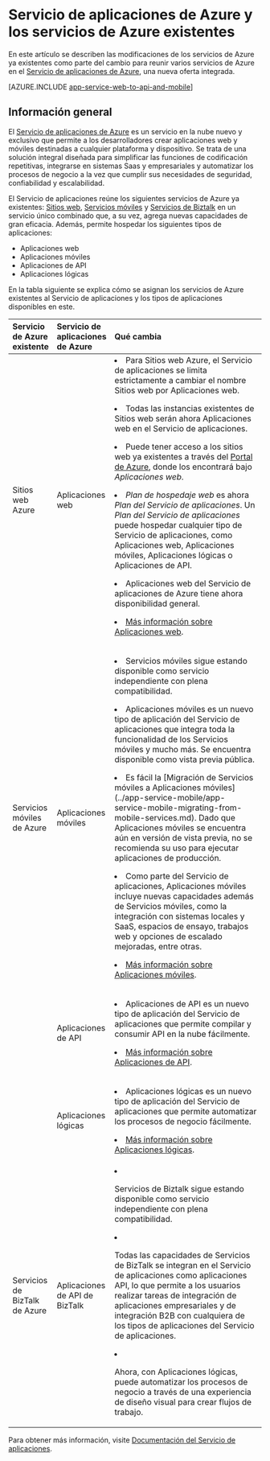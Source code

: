 <properties 
	pageTitle="Servicio de aplicaciones de Azure y su impacto en los servicios de Azure existentes" 
	description="Se explica cómo el nuevo Servicio de aplicaciones de Azure y sus características afectan a los servicios ya existentes de Azure." 
	authors="yochayk" 
	writer="yochayk" 
	editor="yochayk" 
	manager="nirma" 
	services="app-service" 
	documentationCenter=""/>

<tags 
	ms.service="app-service" 
	ms.workload="na" 
	ms.tgt_pltfrm="na" 
	ms.devlang="na" 
	ms.topic="article" 
	ms.date="12/24/2015" 
	ms.author="yochayk"/>


# Servicio de aplicaciones de Azure y los servicios de Azure existentes

En este artículo se describen las modificaciones de los servicios de Azure ya existentes como parte del cambio para reunir varios servicios de Azure en el [Servicio de aplicaciones de Azure](http://azure.microsoft.com/services/app-service/), una nueva oferta integrada.

[AZURE.INCLUDE [app-service-web-to-api-and-mobile](../../includes/app-service-web-to-api-and-mobile.md)]

## Información general 

El [Servicio de aplicaciones de Azure](http://azure.microsoft.com/services/app-service/) es un servicio en la nube nuevo y exclusivo que permite a los desarrolladores crear aplicaciones web y móviles destinadas a cualquier plataforma y dispositivo. Se trata de una solución integral diseñada para simplificar las funciones de codificación repetitivas, integrarse en sistemas Saas y empresariales y automatizar los procesos de negocio a la vez que cumplir sus necesidades de seguridad, confiabilidad y escalabilidad.

El Servicio de aplicaciones reúne los siguientes servicios de Azure ya existentes: [Sitios web](http://azure.microsoft.com/services/websites/), [Servicios móviles](http://azure.microsoft.com/services/mobile-services/) y [Servicios de Biztalk](http://azure.microsoft.com/services/biztalk-services/) en un servicio único combinado que, a su vez, agrega nuevas capacidades de gran eficacia. Además, permite hospedar los siguientes tipos de aplicaciones:

-   Aplicaciones web
-   Aplicaciones móviles
-   Aplicaciones de API
-   Aplicaciones lógicas

En la tabla siguiente se explica cómo se asignan los servicios de Azure existentes al Servicio de aplicaciones y los tipos de aplicaciones disponibles en este.

<table>
<thead>
<tr class="header">
<th align="left", style="width:10%">Servicio de Azure existente</th>
<th align="left", style="width:10%">Servicio de aplicaciones de Azure</th>
<th align="left", style="width:80%">Qué cambia</th>
</tr>
</thead>
<tbody>
<tr class="odd">
<td align="left">Sitios web Azure</td>
<td align="left">Aplicaciones web</td>
<td align="left"><li>Para Sitios web Azure, el Servicio de aplicaciones se limita estrictamente a cambiar el nombre Sitios web por Aplicaciones web.
<p><li>Todas las instancias existentes de Sitios web serán ahora Aplicaciones web en el Servicio de aplicaciones.</p>
<p><li>Puede tener acceso a los sitios web ya existentes a través del <a href="http://go.microsoft.com/fwlink/?LinkId=529715">Portal de Azure</a>, donde los encontrará bajo <em>Aplicaciones web</em>.</p>
<p><li><em>Plan de hospedaje web</em> es ahora <em>Plan del Servicio de aplicaciones</em>. Un <em>Plan del Servicio de aplicaciones</em> puede hospedar cualquier tipo de Servicio de aplicaciones, como Aplicaciones web, Aplicaciones móviles, Aplicaciones lógicas o Aplicaciones de API.</p>
<p><li>Aplicaciones web del Servicio de aplicaciones de Azure tiene ahora disponibilidad general.</p>
<p><li><a href="http://azure.microsoft.com/services/app-service/web/">Más información sobre Aplicaciones web</a>.</p></td>
</tr>
<tr class="even">
<td align="left">Servicios móviles de Azure</td>
<td align="left">Aplicaciones móviles</td>
<td align="left"><p><li>Servicios móviles sigue estando disponible como servicio independiente con plena compatibilidad.</p>
<p><li>Aplicaciones móviles es un nuevo tipo de aplicación del Servicio de aplicaciones que integra toda la funcionalidad de los Servicios móviles y mucho más. Se encuentra disponible como vista previa pública.</p>
<p><li>Es fácil la [Migración de Servicios móviles a Aplicaciones móviles](../app-service-mobile/app-service-mobile-migrating-from-mobile-services.md). Dado que Aplicaciones móviles se encuentra aún en versión de vista previa, no se recomienda su uso para ejecutar aplicaciones de producción.</p>
<p><li>Como parte del Servicio de aplicaciones, Aplicaciones móviles incluye nuevas capacidades además de Servicios móviles, como la integración con sistemas locales y SaaS, espacios de ensayo, trabajos web y opciones de escalado mejoradas, entre otras.</p>
<p><li><a href="http://azure.microsoft.com/services/app-service/mobile/">Más información sobre Aplicaciones móviles</a>.</p>
</tr>
<tr class="odd">
<td align="left"></td>
<td align="left">Aplicaciones de API</td>
<td align="left">
<p><li>Aplicaciones de API es un nuevo tipo de aplicación del Servicio de aplicaciones que permite compilar y consumir API en la nube fácilmente.</p>
<p><li><a href="http://azure.microsoft.com/services/app-service/api/">Más información sobre Aplicaciones de API</a>.</p></td>
</tr>
<tr class="even">
<td align="left"></td>
<td align="left">Aplicaciones lógicas</td>
<td align="left">
<p><li>Aplicaciones lógicas es un nuevo tipo de aplicación del Servicio de aplicaciones que permite automatizar los procesos de negocio fácilmente.</p>
<p><li><a href="http://azure.microsoft.com/services/app-service/logic/">Más información sobre Aplicaciones lógicas</a>.</p></td>
</tr>
<tr class="odd">
<td align="left">Servicios de BizTalk de Azure</td>
<td align="left">Aplicaciones de API de BizTalk</td>
<td align="left">
<li><p>Servicios de Biztalk sigue estando disponible como servicio independiente con plena compatibilidad.</p>
<li><p>Todas las capacidades de Servicios de BizTalk se integran en el Servicio de aplicaciones como aplicaciones API, lo que permite a los usuarios realizar tareas de integración de aplicaciones empresariales y de integración B2B con cualquiera de los tipos de aplicaciones del Servicio de aplicaciones.</p>
<li><p>Ahora, con Aplicaciones lógicas, puede automatizar los procesos de negocio a través de una experiencia de diseño visual para crear flujos de trabajo.</p></td>
</tr>
</tbody>
</table>

Para obtener más información, visite [Documentación del Servicio de aplicaciones](http://azure.microsoft.com/documentation/services/app-service/).
 

<!---HONumber=AcomDC_0107_2016-->